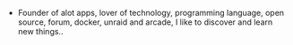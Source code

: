 - Founder of alot apps, lover of technology, programming language, open source, forum, docker, unraid and arcade, I like to discover and learn new things..
  <br>





























































































































































































































































































































































































